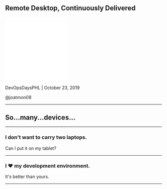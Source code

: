 ## Remote Desktop, Continuously Delivered

<img src="images/HashiCorp_Icon_White.png" alt="White HashiCorp logo"
width="200"/>

DevOpsDaysPHL | October 23, 2019

@joatmon08

---

## So...many...devices...

---

### I don't want to carry two laptops.

Can I put it on my tablet?

---

### I ❤️ my development environment.

It's better than yours.

---

